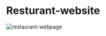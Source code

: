 
# Resturant-website
 
![restaurant-webpage](https://user-images.githubusercontent.com/98632075/154336673-266f1d03-9ba7-4843-802c-db8e80f12007.jpg)
